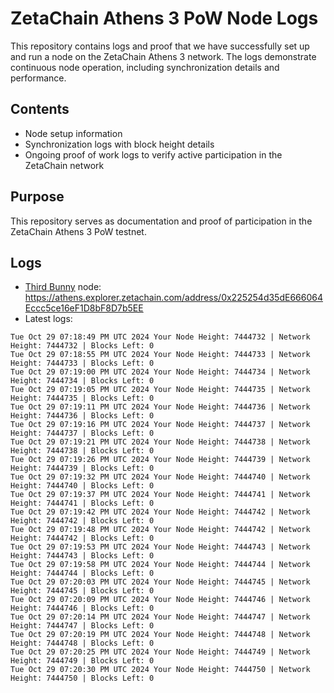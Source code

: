 # ZetaChain Athens 3 PoW Node Logs
This repository contains logs and proof that we have successfully set up and run a node on the ZetaChain Athens 3 network. The logs demonstrate continuous node operation, including synchronization details and performance.

## Contents
- Node setup information
- Synchronization logs with block height details
- Ongoing proof of work logs to verify active participation in the ZetaChain network

## Purpose
This repository serves as documentation and proof of participation in the ZetaChain Athens 3 PoW testnet.

## Logs

- [Third Bunny](https://thirdbunny.xyz/) node: https://athens.explorer.zetachain.com/address/0x225254d35dE666064Eccc5ce16eF1D8bF8D7b5EE
- Latest logs:
```
Tue Oct 29 07:18:49 PM UTC 2024 Your Node Height: 7444732 | Network Height: 7444732 | Blocks Left: 0
Tue Oct 29 07:18:55 PM UTC 2024 Your Node Height: 7444733 | Network Height: 7444733 | Blocks Left: 0
Tue Oct 29 07:19:00 PM UTC 2024 Your Node Height: 7444734 | Network Height: 7444734 | Blocks Left: 0
Tue Oct 29 07:19:05 PM UTC 2024 Your Node Height: 7444735 | Network Height: 7444735 | Blocks Left: 0
Tue Oct 29 07:19:11 PM UTC 2024 Your Node Height: 7444736 | Network Height: 7444736 | Blocks Left: 0
Tue Oct 29 07:19:16 PM UTC 2024 Your Node Height: 7444737 | Network Height: 7444737 | Blocks Left: 0
Tue Oct 29 07:19:21 PM UTC 2024 Your Node Height: 7444738 | Network Height: 7444738 | Blocks Left: 0
Tue Oct 29 07:19:26 PM UTC 2024 Your Node Height: 7444739 | Network Height: 7444739 | Blocks Left: 0
Tue Oct 29 07:19:32 PM UTC 2024 Your Node Height: 7444740 | Network Height: 7444740 | Blocks Left: 0
Tue Oct 29 07:19:37 PM UTC 2024 Your Node Height: 7444741 | Network Height: 7444741 | Blocks Left: 0
Tue Oct 29 07:19:42 PM UTC 2024 Your Node Height: 7444742 | Network Height: 7444742 | Blocks Left: 0
Tue Oct 29 07:19:48 PM UTC 2024 Your Node Height: 7444742 | Network Height: 7444742 | Blocks Left: 0
Tue Oct 29 07:19:53 PM UTC 2024 Your Node Height: 7444743 | Network Height: 7444743 | Blocks Left: 0
Tue Oct 29 07:19:58 PM UTC 2024 Your Node Height: 7444744 | Network Height: 7444744 | Blocks Left: 0
Tue Oct 29 07:20:03 PM UTC 2024 Your Node Height: 7444745 | Network Height: 7444745 | Blocks Left: 0
Tue Oct 29 07:20:09 PM UTC 2024 Your Node Height: 7444746 | Network Height: 7444746 | Blocks Left: 0
Tue Oct 29 07:20:14 PM UTC 2024 Your Node Height: 7444747 | Network Height: 7444747 | Blocks Left: 0
Tue Oct 29 07:20:19 PM UTC 2024 Your Node Height: 7444748 | Network Height: 7444748 | Blocks Left: 0
Tue Oct 29 07:20:25 PM UTC 2024 Your Node Height: 7444749 | Network Height: 7444749 | Blocks Left: 0
Tue Oct 29 07:20:30 PM UTC 2024 Your Node Height: 7444750 | Network Height: 7444750 | Blocks Left: 0
```
